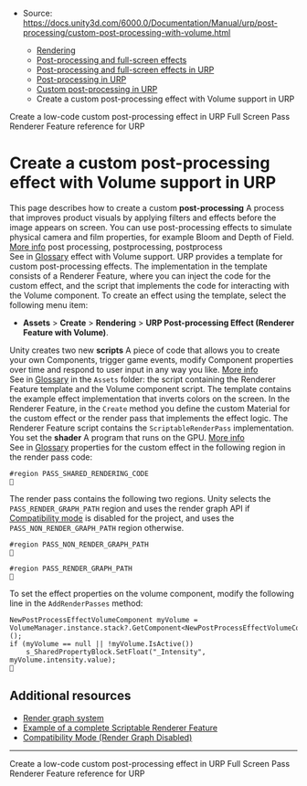 * Source: https://docs.unity3d.com/6000.0/Documentation/Manual/urp/post-processing/custom-post-processing-with-volume.html

  * [Rendering](https://docs.unity3d.com/6000.0/Documentation/Manual/rendering-and-post-processing.html)
  * [Post-processing and full-screen effects](https://docs.unity3d.com/6000.0/Documentation/Manual/post-processing-and-full-screen-effects.html)
  * [Post-processing and full-screen effects in URP](https://docs.unity3d.com/6000.0/Documentation/Manual/urp/post-processing-and-full-screen-effects-urp.html)
  * [Post-processing in URP](https://docs.unity3d.com/6000.0/Documentation/Manual/urp/post-processing-in-urp.html)
  * [Custom post-processing in URP](https://docs.unity3d.com/6000.0/Documentation/Manual/urp/post-processing/custom-post-processing.html)
  * Create a custom post-processing effect with Volume support in URP


[](https://docs.unity3d.com/6000.0/Documentation/Manual/urp/post-processing/post-processing-custom-effect-low-code.html)
Create a low-code custom post-processing effect in URP
[](https://docs.unity3d.com/6000.0/Documentation/Manual/urp/renderer-features/renderer-feature-full-screen-pass.html)
Full Screen Pass Renderer Feature reference for URP
# Create a custom post-processing effect with Volume support in URP
This page describes how to create a custom **post-processing** A process that improves product visuals by applying filters and effects before the image appears on screen. You can use post-processing effects to simulate physical camera and film properties, for example Bloom and Depth of Field. [More info](https://docs.unity3d.com/6000.0/Documentation/Manual/PostProcessingOverview.html) post processing, postprocessing, postprocess  
See in [Glossary](https://docs.unity3d.com/6000.0/Documentation/Manual/Glossary.html#post-processing) effect with Volume support.
URP provides a template for custom post-processing effects. The implementation in the template consists of a Renderer Feature, where you can inject the code for the custom effect, and the script that implements the code for interacting with the Volume component.
To create an effect using the template, select the following menu item:
  * **Assets** > **Create** > **Rendering** > **URP Post-processing Effect (Renderer Feature with Volume)**.


Unity creates two new **scripts** A piece of code that allows you to create your own Components, trigger game events, modify Component properties over time and respond to user input in any way you like. [More info](https://docs.unity3d.com/6000.0/Documentation/Manual/creating-scripts.html)  
See in [Glossary](https://docs.unity3d.com/6000.0/Documentation/Manual/Glossary.html#Scripts) in the `Assets` folder: the script containing the Renderer Feature template and the Volume component script.
The template contains the example effect implementation that inverts colors on the screen.
In the Renderer Feature, in the `Create` method you define the custom Material for the custom effect or the render pass that implements the effect logic.
The Renderer Feature script contains the `ScriptableRenderPass` implementation.
You set the **shader** A program that runs on the GPU. [More info](https://docs.unity3d.com/6000.0/Documentation/Manual/Shaders.html)  
See in [Glossary](https://docs.unity3d.com/6000.0/Documentation/Manual/Glossary.html#Shader) properties for the custom effect in the following region in the render pass code:
```
#region PASS_SHARED_RENDERING_CODE

```

The render pass contains the following two regions. Unity selects the `PASS_RENDER_GRAPH_PATH` region and uses the render graph API if [Compatibility mode](https://docs.unity3d.com/6000.0/Documentation/Manual/urp/compatibility-mode.html) is disabled for the project, and uses the `PASS_NON_RENDER_GRAPH_PATH` region otherwise.
```
#region PASS_NON_RENDER_GRAPH_PATH

```
```
#region PASS_RENDER_GRAPH_PATH

```

To set the effect properties on the volume component, modify the following line in the `AddRenderPasses` method:
```
NewPostProcessEffectVolumeComponent myVolume = VolumeManager.instance.stack?.GetComponent<NewPostProcessEffectVolumeComponent>();
if (myVolume == null || !myVolume.IsActive())
    s_SharedPropertyBlock.SetFloat("_Intensity", myVolume.intensity.value);

```

## Additional resources
  * [Render graph system](https://docs.unity3d.com/6000.0/Documentation/Manual/urp/render-graph.html)
  * [Example of a complete Scriptable Renderer Feature](https://docs.unity3d.com/6000.0/Documentation/Manual/urp/renderer-features/create-custom-renderer-feature.html)
  * [Compatibility Mode (Render Graph Disabled)](https://docs.unity3d.com/6000.0/Documentation/Manual/urp/compatibility-mode.html)


* * *
[](https://docs.unity3d.com/6000.0/Documentation/Manual/urp/post-processing/post-processing-custom-effect-low-code.html)
Create a low-code custom post-processing effect in URP
[](https://docs.unity3d.com/6000.0/Documentation/Manual/urp/renderer-features/renderer-feature-full-screen-pass.html)
Full Screen Pass Renderer Feature reference for URP
